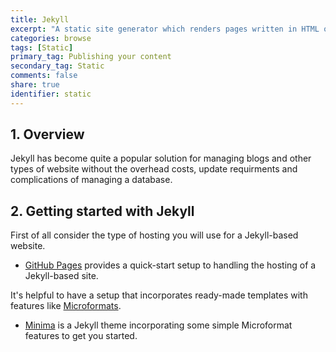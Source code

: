 ```yaml
---
title: Jekyll
excerpt: "A static site generator which renders pages written in HTML or Markdown using a Ruby-based core rendering with a liquid templating engine"
categories: browse
tags: [Static]
primary_tag: Publishing your content
secondary_tag: Static
comments: false
share: true
identifier: static
---
```

## 1. Overview
Jekyll has become quite a popular solution for managing blogs and other types of website without the overhead costs, update requirments and complications of managing a database.

## 2. Getting started with Jekyll
First of all consider the type of hosting you will use for a Jekyll-based website.

- [GitHub Pages](https://pages.github.com/) provides a quick-start setup to handling the hosting of a Jekyll-based site.

It's helpful to have a setup that incorporates ready-made templates with features like [Microformats](/browse/microformats/).

- [Minima](https://github.com/jekyll/minima) is a Jekyll theme incorporating some simple Microformat features to get you started.
